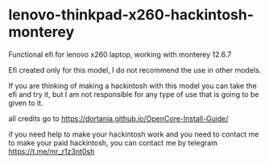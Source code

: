 # lenovo-thinkpad-x260-hackintosh-monterey
Functional efi for lenovo x260 laptop, working with monterey 12.6.7

Efi created only for this model, I do not recommend the use in other models.

If you are thinking of making a hackintosh with this model you can take the efi and try it, but I am not responsible for any type of use that is going to be given to it.


all credits go to https://dortania.github.io/OpenCore-Install-Guide/

if you need help to make your hackintosh work and you need to contact me to make your paid hackintosh, you can contact me by telegram https://t.me/mr_r1z3nt0sh
